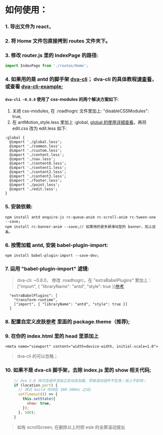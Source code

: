 # 如何使用：

### 1. 导出文件为 react，

### 2. 将 Home 文件包直接拷到 routes 文件夹下。

### 3. 修改 router.js 里的 IndexPage 的路径: 

```jsx
import IndexPage from './routes/Home';
```

### 4. 如果用的是 antd 的脚手架 [dva-cli](https://github.com/dvajs/dva-cli)； dva-cli 的具体教程[请查看](https://github.com/sorrycc/blog/issues/18)，或查看 [dva-cli-example](https://github.com/ant-motion/ant-motion-dva-cli-example);


#### `dva-cli ~0.8.0` 使用了 css-modules 的两个解决方案如下:

 1. 关闭 css-modules, 在 .roadhogrc 文件里加上: "disableCSSModules": true,
 2. 在 antMotion_style.less 里加上 :global, [global 的使用详细查看](https://github.com/css-modules/css-modules#usage-with-preprocessors)，再将 edit.css 改为 edit.less 如下: 
```less
:global {
  @import './global.less';
  @import './common.less';
  @import './custom.less';
  @import './content.less';
  @import './nav.less';
  @import './content0.less';
  @import './content1.less';
  @import './content2.less';
  @import './content3.less';
  @import './footer.less';
  @import './point.less';
  @import './edit.less';
}

```
### 5. 安装依赖:
```
npm install antd enquire-js rc-queue-anim rc-scroll-anim rc-tween-one --save;
npm install rc-banner-anim --save;// 如果用的是多屏滑动型的 banner，加上这条。
```

### 6. 按需加载 antd, 安装 babel-plugin-import:

```
npm install babel-plugin-import --save-dev;
```

### 7. 运用 "babel-plugin-import" 滤镜:

> dva-cli: ~0.8.0， 修改 .roadhogrc，在 "extraBabelPlugins" 里加上： ["import", { "libraryName": "antd", "style": true }][参考](https://github.com/dvajs/dva-example-user-dashboard/blob/master/.roadhogrc#L20)

```
  "extraBabelPlugins": [
    "transform-runtime",
    ["import", { "libraryName": "antd", "style": true }]
  ]
```

### 8. 配置自定义皮肤[参考](https://ant.design/docs/react/customize-theme-cn) 里面的 package.theme（推荐);

### 9. 在你的 index.html 里的 head 里添加上 
```
<meta name="viewport" content="width=device-width, initial-scale=1.0">
```
> dva-cli 的可以忽略；

### 10. 如果不是 dva-cli 脚手架，去除 index.js 里的 show 相关代码;

```jsx
    // dva 2.0 样式在组件渲染之后动态加载，导致滚动组件不生效；线上不影响；
    if (location.port) {
      // 样式 build 时间在 200-300ms 之间;
      setTimeout(() => {
        this.setState({
          show: true,
        });
      }, 500);
    }
```
> 如有 scrollScreen, 在删除以上时把 esle 的全屏滚动提出
